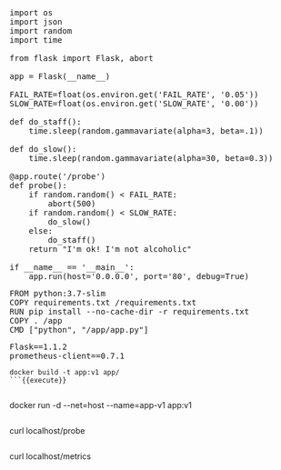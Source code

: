 <pre class="file" data-filename="./app/app.py" data-target="replace">
import os
import json
import random
import time

from flask import Flask, abort

app = Flask(__name__)

FAIL_RATE=float(os.environ.get('FAIL_RATE', '0.05'))
SLOW_RATE=float(os.environ.get('SLOW_RATE', '0.00'))

def do_staff():
    time.sleep(random.gammavariate(alpha=3, beta=.1))

def do_slow():
    time.sleep(random.gammavariate(alpha=30, beta=0.3))

@app.route('/probe')
def probe():
    if random.random() < FAIL_RATE:
        abort(500)
    if random.random() < SLOW_RATE:
        do_slow()
    else:
        do_staff()
    return "I'm ok! I'm not alcoholic"

if __name__ == '__main__':
    app.run(host='0.0.0.0', port='80', debug=True)
</pre>

<pre class="file" data-filename="./app/Dockerfile" data-target="replace">
FROM python:3.7-slim
COPY requirements.txt /requirements.txt
RUN pip install --no-cache-dir -r requirements.txt
COPY . /app
CMD ["python", "/app/app.py"]
</pre>

<pre class="file" data-filename="./app/requirements.txt" data-target="replace">
Flask==1.1.2
prometheus-client==0.7.1
</pre>

```
docker build -t app:v1 app/
```{{execute}}


```
docker run -d --net=host --name=app-v1 app:v1 
```{{execute}}

```
curl localhost/probe
```{{execute}}

```
curl localhost/metrics
```{{execute}}
